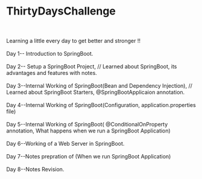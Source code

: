 # ThirtyDaysChallenge
<br>
<br>
Learning a little every day to get better and stronger !!
<br>
<br>
Day 1-- Introduction to SpringBoot.
<br>
<br>
Day 2-- Setup a SpringBoot Project, // Learned about SpringBoot, its advantages and features with notes.
<br>
<br>
Day 3--Internal Working of SpringBoot(Bean and Dependency Injection), // Learned about SpringBoot Starters, @SpringBootApplicaion annotation. 
<br>
<br>
Day 4--Internal Working of SpringBoot(Configuration, application.properties file)
<br>
<br>
Day 5--Internal Working of SpringBoot( @ConditionalOnProperty annotation, What happens when we run a SpringBoot Application)
<br>
<br>
Day 6--Working of a Web Server in SpringBoot.
<br>
<br>
Day 7--Notes prepration of (When we run SpringBoot Application)
<br>
<br>
Day 8--Notes Revision.

